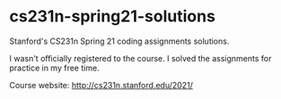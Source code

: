 # cs231n-spring21-solutions
Stanford's CS231n Spring 21 coding assignments solutions.

I wasn't officially registered to the course. I solved the assignments for practice in my free time.

Course website:
http://cs231n.stanford.edu/2021/
